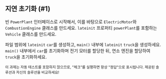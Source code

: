 ## 지연 초기화 (#1)

빈 `PowerPlant` 인터페이스로 시작해서, 이를 바탕으로 `ElectricMotor`와 `CombustionEngine` 클래스를 만드세요. `lateinit` 프로퍼티 `powerPlant`를 포함하는 `Vehicle` 클래스를 만드세요.

파일 범위에 `lateinit` `car`를 생성하고, `main()` 내부에 `lateinit` `truck`을 생성하세요. `main()` 내부에서 `car`를 초기화하며 전기 모터를 할당한 뒤, 연소 엔진을 할당하여 `truck`을 초기화하세요.

<sub> 이 과제는 자동 테스트를 포함하지 않으므로,
"체크"를 실행하면 항상 "정답"으로 표시됩니다.
제공된 솔루션과 자신의 솔루션을 비교하세요! </sub>